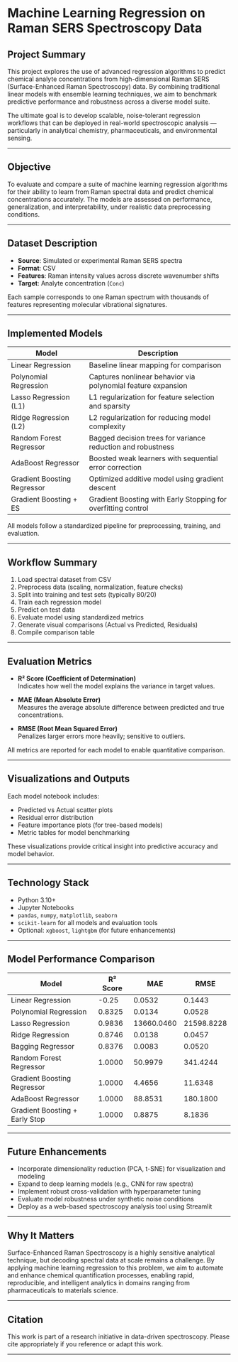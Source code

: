# Machine Learning Regression on Raman SERS Spectroscopy Data

## Project Summary

This project explores the use of advanced regression algorithms to predict chemical analyte concentrations from high-dimensional Raman SERS (Surface-Enhanced Raman Spectroscopy) data. By combining traditional linear models with ensemble learning techniques, we aim to benchmark predictive performance and robustness across a diverse model suite.

The ultimate goal is to develop scalable, noise-tolerant regression workflows that can be deployed in real-world spectroscopic analysis — particularly in analytical chemistry, pharmaceuticals, and environmental sensing.

---

## Objective

To evaluate and compare a suite of machine learning regression algorithms for their ability to learn from Raman spectral data and predict chemical concentrations accurately. The models are assessed on performance, generalization, and interpretability, under realistic data preprocessing conditions.

---

## Dataset Description

- **Source**: Simulated or experimental Raman SERS spectra
- **Format**: CSV
- **Features**: Raman intensity values across discrete wavenumber shifts
- **Target**: Analyte concentration (`Conc`)

Each sample corresponds to one Raman spectrum with thousands of features representing molecular vibrational signatures.

---

## Implemented Models

| Model                        | Description                                                         |
|-----------------------------|----------------------------------------------------------------------|
| Linear Regression           | Baseline linear mapping for comparison                              | 
| Polynomial Regression       | Captures nonlinear behavior via polynomial feature expansion         | 
| Lasso Regression (L1)       | L1 regularization for feature selection and sparsity                 | 
| Ridge Regression (L2)       | L2 regularization for reducing model complexity                      | 
| Random Forest Regressor     | Bagged decision trees for variance reduction and robustness          | 
| AdaBoost Regressor          | Boosted weak learners with sequential error correction               | 
| Gradient Boosting Regressor | Optimized additive model using gradient descent                      | 
| Gradient Boosting + ES      | Gradient Boosting with Early Stopping for overfitting control        | 

All models follow a standardized pipeline for preprocessing, training, and evaluation.

---

## Workflow Summary

1. Load spectral dataset from CSV
2. Preprocess data (scaling, normalization, feature checks)
3. Split into training and test sets (typically 80/20)
4. Train each regression model
5. Predict on test data
6. Evaluate model using standardized metrics
7. Generate visual comparisons (Actual vs Predicted, Residuals)
8. Compile comparison table

---

## Evaluation Metrics

- **R² Score (Coefficient of Determination)**  
  Indicates how well the model explains the variance in target values.

- **MAE (Mean Absolute Error)**  
  Measures the average absolute difference between predicted and true concentrations.

- **RMSE (Root Mean Squared Error)**  
  Penalizes larger errors more heavily; sensitive to outliers.

All metrics are reported for each model to enable quantitative comparison.

---

## Visualizations and Outputs

Each model notebook includes:

- Predicted vs Actual scatter plots
- Residual error distribution
- Feature importance plots (for tree-based models)
- Metric tables for model benchmarking

These visualizations provide critical insight into predictive accuracy and model behavior.

---

## Technology Stack

- Python 3.10+
- Jupyter Notebooks
- `pandas`, `numpy`, `matplotlib`, `seaborn`
- `scikit-learn` for all models and evaluation tools
- Optional: `xgboost`, `lightgbm` (for future enhancements)

---
## Model Performance Comparison

| Model                            | R² Score | MAE         | RMSE       |
|----------------------------------|----------|-------------|------------|
| Linear Regression                | -0.25    | 0.0532      | 0.1443     |
| Polynomial Regression            | 0.8325   | 0.0134      | 0.0528     |
| Lasso Regression                 | 0.9836   | 13660.0460  | 21598.8228 |
| Ridge Regression                 | 0.8746   | 0.0138      | 0.0457     |
| Bagging Regressor               | 0.8376   | 0.0083      | 0.0520     |
| Random Forest Regressor         | 1.0000   | 50.9979     | 341.4244   |
| Gradient Boosting Regressor     | 1.0000   | 4.4656      | 11.6348    |
| AdaBoost Regressor              | 1.0000   | 88.8531     | 180.1800   |
| Gradient Boosting + Early Stop  | 1.0000   | 0.8875      | 8.1836     |

---
## Future Enhancements

- Incorporate dimensionality reduction (PCA, t-SNE) for visualization and modeling
- Expand to deep learning models (e.g., CNN for raw spectra)
- Implement robust cross-validation with hyperparameter tuning
- Evaluate model robustness under synthetic noise conditions
- Deploy as a web-based spectroscopy analysis tool using Streamlit

---

## Why It Matters

Surface-Enhanced Raman Spectroscopy is a highly sensitive analytical technique, but decoding spectral data at scale remains a challenge. By applying machine learning regression to this problem, we aim to automate and enhance chemical quantification processes, enabling rapid, reproducible, and intelligent analytics in domains ranging from pharmaceuticals to materials science.

---

## Citation

This work is part of a research initiative in data-driven spectroscopy. Please cite appropriately if you reference or adapt this work.

---

